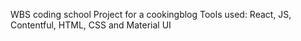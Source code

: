WBS coding school Project for a cookingblog
Tools used: React, JS, Contentful, HTML, CSS and Material UI
